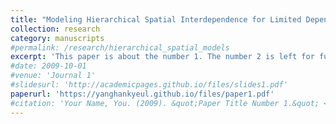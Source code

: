 ```yaml
---
title: "Modeling Hierarchical Spatial Interdependence for Limited Dependent Variables (with Ali Kagalwala)"
collection: research
category: manuscripts
#permalink: /research/hierarchical_spatial_models
excerpt: 'This paper is about the number 1. The number 2 is left for future work.'
#date: 2009-10-01
#venue: 'Journal 1'
#slidesurl: 'http://academicpages.github.io/files/slides1.pdf'
paperurl: 'https://yanghankyeul.github.io/files/paper1.pdf'
#citation: 'Your Name, You. (2009). &quot;Paper Title Number 1.&quot; <i>Journal 1</i>. 1(1).'
---
```

